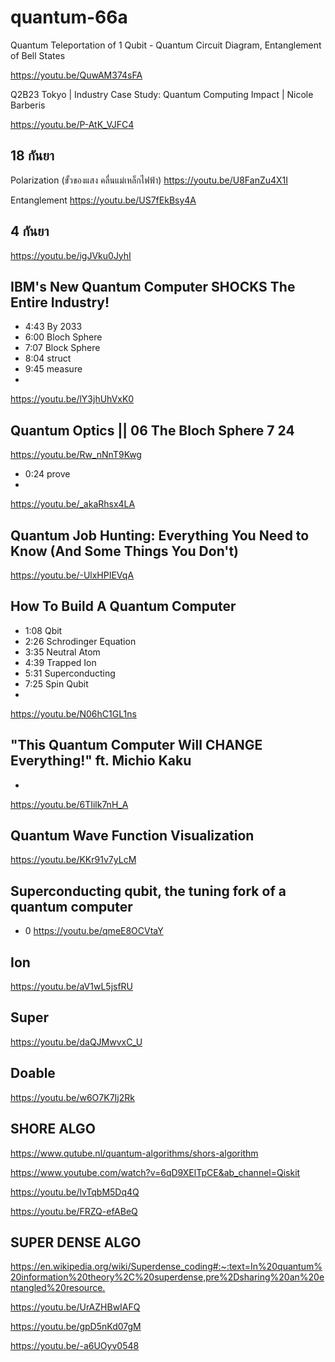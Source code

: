 # quantum-66a

Quantum Teleportation of 1 Qubit - Quantum Circuit Diagram, Entanglement of Bell States

<https://youtu.be/QuwAM374sFA>

Q2B23 Tokyo | Industry Case Study: Quantum Computing Impact | Nicole Barberis

<https://youtu.be/P-AtK_VJFC4>

## 18 กันยา
Polarization (ขั้วของแสง คลื่นแม่เหล็กไฟฟ้า)
<https://youtu.be/U8FanZu4X1I>

Entanglement
<https://youtu.be/US7fEkBsy4A>

## 4 กันยา
<https://youtu.be/igJVku0JyhI>

## IBM's New Quantum Computer SHOCKS The Entire Industry!
- 4:43 By 2033
- 6:00 Bloch Sphere
- 7:07 Block Sphere
- 8:04 struct
- 9:45 measure
- 
<https://youtu.be/lY3jhUhVxK0>

## Quantum Optics || 06 The Bloch Sphere 7 24
<https://youtu.be/Rw_nNnT9Kwg>
- 0:24 prove
- 
<https://youtu.be/_akaRhsx4LA>

## Quantum Job Hunting: Everything You Need to Know (And Some Things You Don't)
<https://youtu.be/-UlxHPIEVqA>


## How To Build A Quantum Computer
- 1:08 Qbit
- 2:26 Schrodinger Equation
- 3:35 Neutral Atom
- 4:39 Trapped Ion
- 5:31 Superconducting
- 7:25 Spin Qubit
- 
<https://youtu.be/N06hC1GL1ns>


## "This Quantum Computer Will CHANGE Everything!" ft. Michio Kaku
- 
<https://youtu.be/6TIilk7nH_A>

## Quantum Wave Function Visualization

<https://youtu.be/KKr91v7yLcM>

## Superconducting qubit, the tuning fork of a quantum computer
- 0
<https://youtu.be/qmeE8OCVtaY>

## Ion
<https://youtu.be/aV1wL5jsfRU>

## Super
<https://youtu.be/daQJMwvxC_U>

## Doable
<https://youtu.be/w6O7K7Ij2Rk>

## SHORE ALGO

<https://www.qutube.nl/quantum-algorithms/shors-algorithm>

<https://www.youtube.com/watch?v=6qD9XElTpCE&ab_channel=Qiskit>

<https://youtu.be/lvTqbM5Dq4Q>

<https://youtu.be/FRZQ-efABeQ>

## SUPER DENSE ALGO

<https://en.wikipedia.org/wiki/Superdense_coding#:~:text=In%20quantum%20information%20theory%2C%20superdense,pre%2Dsharing%20an%20entangled%20resource.>

<https://youtu.be/UrAZHBwIAFQ>

<https://youtu.be/gpD5nKd07gM>

<https://youtu.be/-a6UOyv0548>
